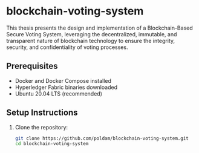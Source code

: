 # blockchain-voting-system
This thesis presents the design and implementation of a Blockchain-Based Secure Voting System, leveraging the decentralized, immutable, and transparent nature of blockchain technology to ensure the integrity, security, and confidentiality of voting processes. 

## Prerequisites
- Docker and Docker Compose installed
- Hyperledger Fabric binaries downloaded
- Ubuntu 20.04 LTS (recommended)

## Setup Instructions
1. Clone the repository:
   ```bash
   git clone https://github.com/poldam/blockchain-voting-system.git
   cd blockchain-voting-system